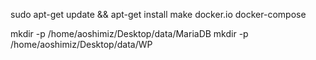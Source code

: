 sudo apt-get update && apt-get install make docker.io docker-compose

mkdir -p /home/aoshimiz/Desktop/data/MariaDB
mkdir -p /home/aoshimiz/Desktop/data/WP
